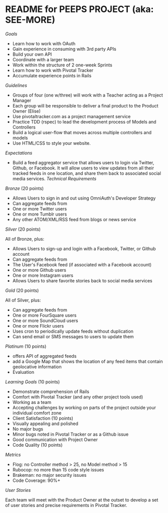 
# README for PEEPS PROJECT (aka: SEE-MORE) # 

*Goals*
- Learn how to work with OAuth
- Gain experience in consuming with 3rd party APIs
- Build your own API
- Coordinate with a larger team
- Work within the structure of 2 one-week Sprints
- Learn how to work with Pivotal Tracker
- Accumulate experience points in Rails

*Guidelines* 

- Groups of four (one w/three) will work with a Teacher acting as a Project Manager
- Each group will be responsible to deliver a final product to the Product Owner (Elise)
- Use pivotaltracker.com as a project management service
- Practice TDD (rspec) to lead the development process of Models and Controllers
- Build a logical user-flow that moves across multiple controllers and models
- Use HTML/CSS to style your website.

*Expectations*

- Build a feed aggregator service that allows users to login via Twitter, Github, or Facebook. It will allow users to view updates from all their tracked feeds in one location, and share them back to associated social media services.
*Technical Requirements*

_Bronze_ \(20 points\)  


- Allows Users to sign in and out using OmniAuth's Developer Strategy
- Can aggregate feeds from
- One or more Twitter users
- One or more Tumblr users
- Any other ATOM/XML/RSS feed from blogs or news service  

_Silver_ \(20 points\)

All of Bronze, plus:

- Allows Users to sign-up and login with a Facebook, Twitter, or Github account
- Can aggregate feeds from
- The User's Facebook feed (if associated with a Facebook account)
- One or more Github users
- One or more Instagram users
- Allows Users to share favorite stories back to social media services

_Gold_ (20 points)

All of Silver, plus:

- Can aggregate feeds from
- One or more FourSquare users
- One or more SoundCloud users
- One or more Flickr users
- Uses cron to periodically update feeds without duplication
- Can send email or SMS messages to users to update them


_Platinum_ \(10 points\)

- offers API  of aggregated feeds
- add a Google Map that shows the location of any feed items that contain geolocative information
- Evaluation

_Learning Goals_ \(10 points\)

- Demonstrate comprehension of Rails
- Comfort with Pivotal Tracker (and any other project tools used)
- Working as a team
- Accepting challenges by working on parts of the project outside your individual comfort zone
- Client Satisfaction (10 points)
- Visually appealing and polished
- No major bugs
- Minor bugs noted in Pivotal Tracker or as a Github issue
- Good communication with Project Owner
- Code Quality (10 points)

*Metrics*
- Flog: no Controller method > 25, no Model method > 15
- Rubocop: no more than 15 code style issues
- Brakeman: no major security issues
- Code Coverage: 90\%+
 
*User Stories*

Each team will meet with the Product Owner at the outset to develop a set of user stories and precise requirements in Pivotal Tracker.
